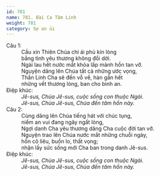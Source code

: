 ```yaml
---
id: 781
name: 781. Bài Ca Tâm Linh
weight: 781
category: Sự an ủi
---
```

<dl><dt>Câu 1:</dt><dd data-verse="1">Cầu xin Thiên Chúa chí ái phủ kín lòng <br/>bằng tình yêu thương không đổi dời. <br/>Ngài lau hết nước mắt khỏa lấp mảnh hồn tan vỡ. <br/>Nguyện dâng lên Chúa tất cả những ước vọng, <br/>Thần Linh Cha sẽ đến vỗ về, hàn gắn hết <br/>những vết thương lòng, ban cho bình an. </dd><dt>Điệp khúc:</dt><dd data-chorus="1"><em>Jê-sus, Chúa Jê-sus, cuộc sống con thuộc Ngài. <br/>Jê-sus, Chúa Jê-sus, Chúa đến tâm hồn này. </em></dd><dt>Câu 2:</dt><dd data-verse="2">Cùng dâng lên Chúa tiếng hát với chúc tụng, <br/>niềm an vui đang ngây ngất lòng, <br/>Ngợi danh Cha yêu thương dâng Cha cuộc đời tan vỡ. <br/>Nguyện trao lên Chúa nước mắt những chuỗi ngày, <br/>hồn cô liêu, buồn lo, thất vọng; <br/>nhận lấy sức sống mới Cha ban trong danh Jê-sus. </dd><dt>Điệp khúc:</dt><dd data-chorus="1"><em>Jê-sus, Chúa Jê-sus, cuộc sống con thuộc Ngài. <br/>Jê-sus, Chúa Jê-sus, Chúa đến tâm hồn này. </em></dd></dl>

